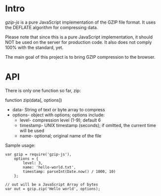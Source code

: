 Intro
=====

*gzip-js* is a pure JavaScript implementation of the GZIP file format. It uses the DEFLATE algorithm for compressing data.

Please note that since this is a pure JavaScript implementation, it should NOT be used on the server for production code. It also does not comply 100% with the standard, yet.

The main goal of this project is to bring GZIP compression to the browser.

API
===

There is only one function so far, zip:

function zip(data[, options])
 
* data- String of text or byte array to compress
* options- object with options; options include:
  * level- compression level (1-9); default 6
  * timestamp- UNIX timestamp (seconds); if omitted, the current time will be used
  * name- optional; original name of the file

Sample usage:

    var gzip = require('gzip-js'),
        options = {
            level: 3,
            name: 'hello-world.txt',
            timestamp: parseInt(Date.now() / 1000, 10)
        };

    // out will be a JavaScript Array of bytes
    var out = gzip.zip('Hello world', options);
